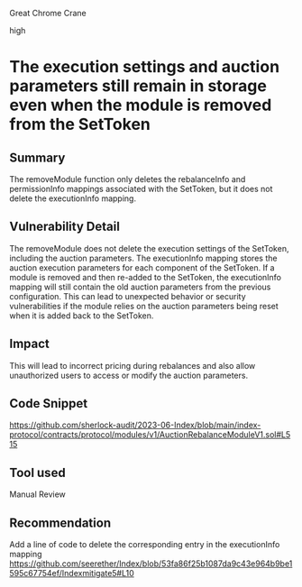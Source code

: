 Great Chrome Crane

high

# The execution settings and auction parameters still remain in storage even when the module is removed from the SetToken

## Summary
The removeModule function only deletes the rebalanceInfo and permissionInfo mappings associated with the SetToken, but it does not delete the executionInfo mapping.
## Vulnerability Detail
The removeModule does not delete the execution settings of the SetToken, including the auction parameters.
The executionInfo mapping stores the auction execution parameters for each component of the SetToken. If a module is removed and then re-added to the SetToken, the executionInfo mapping will still contain the old auction parameters from the previous configuration. This can lead to unexpected behavior or security vulnerabilities if the module relies on the auction parameters being reset when it is added back to the SetToken.
## Impact
This will lead to incorrect pricing during rebalances and also allow unauthorized users to access or modify the auction parameters.
## Code Snippet
https://github.com/sherlock-audit/2023-06-Index/blob/main/index-protocol/contracts/protocol/modules/v1/AuctionRebalanceModuleV1.sol#L515
## Tool used

Manual Review

## Recommendation
Add a line of code to delete the corresponding entry in the executionInfo mapping
https://github.com/seerether/Index/blob/53fa86f25b1087da9c43e964b9be1595c67754ef/Indexmitigate5#L10